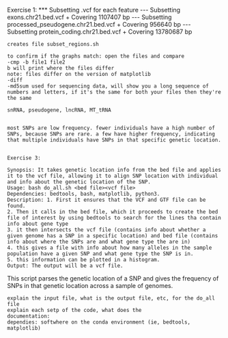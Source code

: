 Exercise 1:
*** Subsetting .vcf for each feature
--- Subsetting exons.chr21.bed.vcf
    + Covering 1107407 bp
--- Subsetting processed_pseudogene.chr21.bed.vcf
    + Covering 956640 bp
--- Subsetting protein_coding.chr21.bed.vcf
    + Covering 13780687 bp

	creates file subset_regions.sh
	
	to confirm if the graphs match: open the files and compare
	-cmp -b file1 file2
	b will print where the files differ
	note: files differ on the version of matplotlib
	-diff
	-md5sum used for sequencing data, will show you a long sequence of numbers and letters, if it's the same for both your files then they're the same 
	
	snRNA, pseudogene, lncRNA, MT_tRNA
	
	
	most SNPs are low frequency. fewer individuals have a high number of SNPs, because SNPs are rare. a few have higher frequency, indicating that multiple individuals have SNPs in that specific genetic location.
	
	
	Exercise 3:
	
	Synopsis: It takes genetic location info from the bed file and applies it to the vcf file, allowing it to align SNP location with individual and info about the genetic location of the SNP.
	Usage: bash do_all.sh <bed file><vcf file>
	Dependencies: bedtools, bash, matplotlib, python3. 
	Description: 1. First it ensures that the VCF and GTF file can be found. 
	2. Then it calls in the bed file, which it proceeds to create the bed file of interest by using bedtools to search for the lines tha contain info about gene type
	3. it then intersects the vcf file (contains info about whether a given genome has a SNP in a specific location) and bed file (contains info about where the SNPs are and what gene type the are in)
	4. this gives a file with info about how many alleles in the sample population have a given SNP and what gene type the SNP is in.
	5. this information can be plotted in a histogram.
	Output: The output will be a vcf file. 
	
	
This script parses the genetic location of a SNP and gives the frequency of SNPs in that genetic location across a sample of genomes. 


	explain the input file, what is the output file, etc, for the do_all file 
	explain each setp of the code, what does the
	documentation: 
	dependies: softwhere on the conda environment (ie, bedtools, matplotlib)
	
